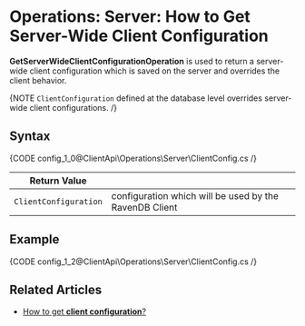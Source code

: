 # Operations: Server: How to Get Server-Wide Client Configuration

**GetServerWideClientConfigurationOperation** is used to return a server-wide client configuration which is saved on the server and overrides the client behavior. 

{NOTE `ClientConfiguration` defined at the database level overrides server-wide client configurations. /}

## Syntax

{CODE config_1_0@ClientApi\Operations\Server\ClientConfig.cs /}

| Return Value | |
| ------------- | ---- |
| `ClientConfiguration` | configuration which will be used by the RavenDB Client |

## Example

{CODE config_1_2@ClientApi\Operations\Server\ClientConfig.cs /}

## Related Articles

- [How to get **client configuration**?](../../../../client-api/operations/maintenance/configuration/get-client-configuration)
